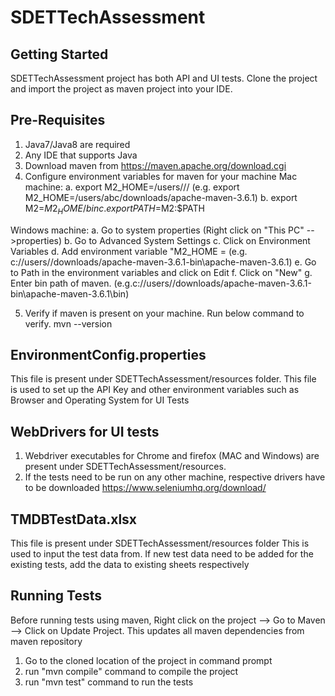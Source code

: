 # SDETTechAssessment

Getting Started
------------------------
SDETTechAssessment project has both API and UI tests. Clone the project and import the project as maven project into your IDE.

Pre-Requisites
------------------
1. Java7/Java8 are required
2. Any IDE that supports Java
3. Download maven from https://maven.apache.org/download.cgi
4. Configure environment variables for maven for your machine
  Mac machine:
  a. export M2_HOME=/users/<user>/<maven-path>/<maven-version> (e.g. export M2_HOME=/users/abc/downloads/apache-maven-3.6.1)
  b. export M2=$M2_HOME/bin
  c. export PATH=$M2:$PATH
  
  Windows machine:
  a. Go to system properties (Right click on "This PC" -->properties)
  b. Go to Advanced System Settings
  c. Click on Environment Variables
  d. Add environment variable "M2_HOME =<path to apache maven> (e.g. c://users/<username>/downloads/apache-maven-3.6.1-bin\apache-maven-3.6.1)
  e. Go to Path in the environment variables and click on Edit
  f. Click on "New"
  g. Enter bin path of maven. (e.g.c://users/<username>/downloads/apache-maven-3.6.1-bin\apache-maven-3.6.1\bin)
  
5. Verify if maven is present on your machine. Run below command to verify.
  mvn --version

EnvironmentConfig.properties
-------------------------------
This file is present under SDETTechAssessment/resources folder.
This file is used to set up the API Key and other environment variables such as Browser and Operating System for UI Tests

WebDrivers for UI tests
------------------------
1. Webdriver executables for Chrome and firefox (MAC and Windows) are present under SDETTechAssessment/resources.
2. If the tests need to be run on any other machine, respective drivers have to be downloaded https://www.seleniumhq.org/download/

TMDBTestData.xlsx
------------------------
This file is present under SDETTechAssessment/resources folder
This is used to input the test data from.
If new test data need to be added for the existing tests, add the data to existing sheets respectively

Running Tests
------------------------
Before running tests using maven, Right click on the project --> Go to Maven --> Click on Update Project. This updates all maven dependencies from maven repository
1. Go to the cloned location of the project in command prompt
2. run "mvn compile" command to compile the project
3. run "mvn test" command to run the tests

